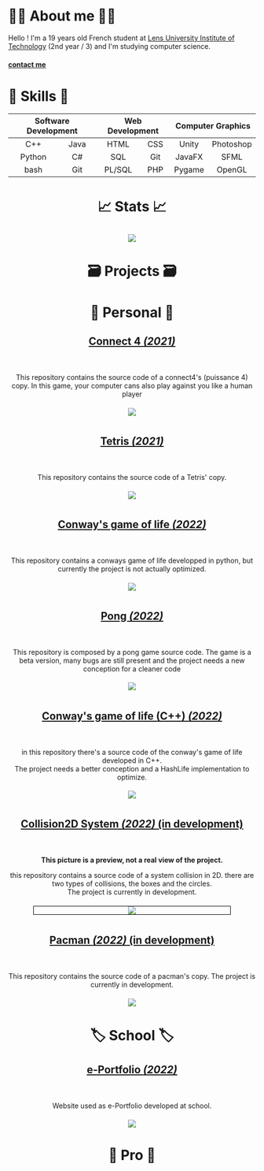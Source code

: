 # :technologist: About me :technologist:

Hello ! I'm a 19 years old French student at [Lens University Institute of Technology](http://www.iut-lens.univ-artois.fr/) (2nd year / 3) and I'm studying computer science.

#### [contact me](mailto:faconicolas@gmail.com)

# :memo: Skills :memo:

<table align="center">
    <thead>
        <tr>
            <th colspan="2">Software Development</th>
            <th colspan="2">Web Development</th>
            <th colspan="2">Computer Graphics</th>
        </tr>
    </thead>
    <tbody>
        <tr>
            <td align="center">C++</td>
            <td align="center">Java</td>
            <td align="center">HTML</td>
            <td align="center">CSS</td>
            <td align="center">Unity</td>
            <td align="center">Photoshop</td>
        </tr>
        <tr>
            <td align="center">Python</td>
            <td align="center">C#</td>
            <td align="center">SQL</td>
            <td align="center">Git</td>
            <td align="center">JavaFX</td>
            <td align="center">SFML</td>
        </tr>
        <tr>
            <td align="center">bash</td>
            <td align="center">Git</td>
            <td align="center">PL/SQL</td>
            <td align="center">PHP</td>
            <td align="center">Pygame</td>
            <td align="center">OpenGL</td>
        </tr>
    </tbody>
</table>

# <p align="center">:chart_with_upwards_trend: Stats :chart_with_upwards_trend:</p>

<p align="center">
    <img src="https://github-readme-stats.vercel.app/api?username=FACON-Nicolas&theme=radical">
</p>

# <p align="center">:card_file_box: Projects :card_file_box:</p>
# <p align="center">:art: Personal :art:</p>

## <p align="center">[Connect 4 _(2021)_](https://github.com/FACON-Nicolas/Puissance4)</p>

<p align="center">
    <img src="https://img.shields.io/badge/Release-v3.0-blueviolet" alt="">
    <img src="https://img.shields.io/badge/Language-python-005255" alt="">
    <img src="https://img.shields.io/badge/Libraries-pygame-00cfff" alt="">
    <img src="https://img.shields.io/badge/Size-57Ko-f12222" alt="">
    <img src="https://badges.frapsoft.com/os/v2/open-source.svg?v=103" alt="">
</p>

<p align="center">This repository contains the source code of a connect4's (puissance 4) copy. In this game, your computer cans also play against you like a human player</p>

#### <p align="center" style="width: 400px; margin: auto;">![](https://i.ibb.co/PFLPWHh/connect4.png)</p>

#

## <p align="center">[Tetris _(2021)_](https://github.com/FACON-Nicolas/Tetris)</p>

<p align="center">
    <img src="https://img.shields.io/badge/Release-v2.0-blueviolet" alt="">
    <img src="https://img.shields.io/badge/Language-python-005255" alt="">
    <img src="https://img.shields.io/badge/Libraries-pygame_pygame__gui-00cfff" alt="">
    <img src="https://img.shields.io/badge/Size-2.23Mo-f12222" alt="">
    <img src="https://badges.frapsoft.com/os/v2/open-source.svg?v=103" alt="">
</p>

<p align="center">This repository contains the source code of a Tetris' copy.</p>

#### <p align="center" style="width: 400px; margin: auto;">![](https://i.ibb.co/HXgchgG/Tetris.png)</p>

#

## <p align="center">[Conway's game of life _(2022)_](https://github.com/FACON-Nicolas/conways-life-game)</p>

<p align="center">
    <img src="https://img.shields.io/badge/Release-v1.0-blueviolet" alt="">
    <img src="https://img.shields.io/badge/Language-python-005255" alt="">
    <img src="https://img.shields.io/badge/Libraries-pygame_pygame__gui-00cfff" alt="">
    <img src="https://img.shields.io/badge/Size-33.2Ko-f12222" alt="">
    <img src="https://badges.frapsoft.com/os/v2/open-source.svg?v=103" alt="">
</p>

<p align="center">This repository contains a conways game of life developped in python, but currently the project is not actually optimized.</p>

#### <p align="center" style="width: 400px; margin: auto;">![](https://i.ibb.co/LQHJ91W/conway.png)</p>

#

## <p align="center">[Pong _(2022)_](https://github.com/FACON-Nicolas/pong-game)</p>

<p align="center">
    <img src="https://img.shields.io/badge/Release-v1.0-blueviolet" alt="">
    <img src="https://img.shields.io/badge/Language-python-005255" alt="">
    <img src="https://img.shields.io/badge/Libraries-pygame-00cfff" alt="">
    <img src="https://img.shields.io/badge/Libraries-pygame__gui-00cfff" alt="">
    <img src="https://img.shields.io/badge/Size-10.7Mo-f12222" alt="">
    <img src="https://badges.frapsoft.com/os/v2/open-source.svg?v=103" alt="">
</p>

<center>This repository is composed by a pong game source code.
The game is a beta version, many bugs are still present and the project needs a new conception for a cleaner code</center>

#### <p align="center" style="width: 400px; margin: auto;">![](https://i.ibb.co/tYJ7Fd7/pong-main.png)</p>

#

## <p align="center">[Conway's game of life (C++) _(2022)_](https://github.com/FACON-Nicolas/conways-cpp)</p>

<p align="center">
    <img src="https://img.shields.io/badge/Release-v1.0-blue" alt="">
    <img src="https://img.shields.io/badge/Language-C++-0000ff" alt="">
    <img src="https://img.shields.io/badge/Libraries-SFML-00cfff" alt="">
    <img src="https://img.shields.io/badge/Size-21Ko-f12222" alt="">
    <img src="https://badges.frapsoft.com/os/v2/open-source.svg?v=103" alt="">
</p>

<p align="center">in this repository there's a source code of the conway's game of life developed in C++. <br/>
The project needs a better conception and a HashLife implementation to optimize.</p>

#### <p align="center" style="width: 400px; margin: auto;">![](https://i.ibb.co/3BLHn3z/conways-cpp.png)</p>

#

## <p align="center">[Collision2D System _(2022)_ **(in development)**](https://github.com/FACON-Nicolas/Collision2D)</p>

<p align="center">
    <img src="https://img.shields.io/badge/Release-v1.0-blue" alt="">
    <img src="https://img.shields.io/badge/Language-Java-ff0000" alt="">
    <img src="https://img.shields.io/badge/Size-780Ko-f12222" alt="">
    <img src="https://badges.frapsoft.com/os/v2/open-source.svg?v=103" alt="">
</p>

<p align="center"><b>This picture is a preview, not a real view of the project.</b></p>

<p align="center">this repository contains a source code of a system collision in 2D. there are two types of collisions, the boxes and the circles.<br> The project is currently in development.</p>


#### <p align="center" style="width: 400px; margin: auto; border: 1px solid black">![](https://i.ibb.co/txDp9nc/collision2-D-preview.png)</p>

#

## <p align="center">[Pacman _(2022)_ **(in development)**](https://github.com/FACON-Nicolas)</p>

<p align="center">
    <img src="https://img.shields.io/badge/Release-v1.0-blue" alt="">
    <img src="https://img.shields.io/badge/Language-C++-0000ff" alt="">
    <img src="https://img.shields.io/badge/Libraries-SFML-00cfff" alt="">
    <img src="https://img.shields.io/badge/Libraries-Boost-00cfff" alt="">
    <img src="https://img.shields.io/badge/Size-unknown-f12222" alt="">
    <img src="https://badges.frapsoft.com/os/v2/open-source.svg?v=103" alt="">
</p>

<p align="center">This repository contains the source code of a pacman's copy. The project is currently in development.</p>

#### <p align="center" style="width: 400px; margin: auto;">![](https://i.ibb.co/1LQdLf7/pacman.png)</p>

#

# <p align="center">:label: School :label:</p>

## <p align="center">[e-Portfolio _(2022)_ ](https://github.com/FACON-Nicolas)</p>

<p align="center">
    <img src="https://img.shields.io/badge/Release-v1.0-blue" alt="">
    <img src="https://img.shields.io/badge/Language-HTML/Markdown -ff4400" alt="">
    <img src="https://img.shields.io/badge/Libraries-hugo-00cfff" alt="">
    <img src="https://img.shields.io/badge/Libraries-bulma-00cfff" alt="">
    <img src="https://badges.frapsoft.com/os/v2/open-source.svg?v=103" alt="">
</p>

<p align="center">Website used as e-Portfolio developed at school.</p>

#### <p align="center" style="width: 400px; margin: auto;">![](https://i.ibb.co/bzD1Vnv/site-hugo.png)</p>

#

# <p align="center">:necktie: Pro :necktie:</p>